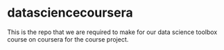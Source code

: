 # datasciencecoursera
This is the repo that we are required to make for our data science toolbox course on coursera for the course project.

